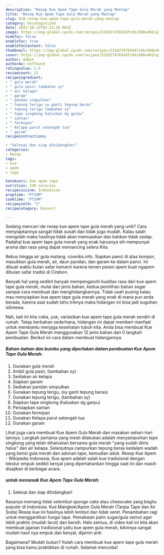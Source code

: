 ```yaml
---
description: "Resep Kue Apem Tape Gula Merah yang Mantap"
title: "Resep Kue Apem Tape Gula Merah yang Mantap"
slug: 918-resep-kue-apem-tape-gula-merah-yang-mantap
category: Uncategorized
date: 2022-10-13T02:13:28.062Z
image: https://img-global.cpcdn.com/recipes/533d2747b5d4fcbb/680x482cq70/kue-apem-tape-gula-merah-foto-resep-utama.jpg
hideToc: false
enableToc: true
enableTocContent: false
thumbnail: https://img-global.cpcdn.com/recipes/533d2747b5d4fcbb/680x482cq70/kue-apem-tape-gula-merah-foto-resep-utama.jpg
cover: https://img-global.cpcdn.com/recipes/533d2747b5d4fcbb/680x482cq70/kue-apem-tape-gula-merah-foto-resep-utama.jpg
author: Admin
authorAv: notfound
ratingvalue: 3.5
reviewcount: 22
recipeingredient:
- " gula merah"
- " gula pasir tambahan sy"
- " air kelapa"
- " garam"
- " pandan simpulkan"
- " tepung terigu sy ganti tepung beras"
- " tepung terigu tambahan sy"
- " tape singkong haluskan dg garpu"
- " santan"
- " fermipan"
- " Kelapa parut setengah tua"
- " garam"
recipeinstructions:

- "Selesai dan siap dihidangkan!"
categories:
- Resep
tags:
- kue
- apem
- tape

katakunci: kue apem tape 
nutrition: 238 calories
recipecuisine: Indonesian
preptime: "PT29M"
cooktime: "PT39M"
recipeyield: "2"
recipecategory: Dessert

---
```





Sedang mencari ide resep kue apem tape gula merah yang unik? Cara menyiapkannya sangat tidak susah dan tidak juga mudah. Kalau salah mengolah maka hasilnya tidak akan memuaskan dan bahkan tidak sedap. Padahal kue apem tape gula merah yang enak harusnya sih mempunyai aroma dan rasa yang dapat memancing selera Kita.





Rebus hingga air gula matang. coombs.info. Siapkan panci di atas kompor, masukkan gula merah, air, daun pandan, dan garam ke dalam panci. Ini dibuat waktu bulan safar kemarin karena temen pesen apem buat ngapem dibulan safar tradisi di Cirebon.

Banyak hal yang sedikit banyak mempengaruhi kualitas rasa dari kue apem tape gula merah, mulai dari jenis bahan, kedua pemilihan bahan segar sampai cara membuat dan menghidangkannya. Tidak usah pusing kalau mau menyiapkan kue apem tape gula merah yang enak di mana pun anda berada, karena asal sudah tahu triknya maka hidangan ini bisa jadi suguhan istimewa.






Nah, kali ini kita coba, yuk, variasikan kue apem tape gula merah sendiri di rumah. Tetap berbahan sederhana, hidangan ini dapat memberi manfaat untuk membantu menjaga kesehatan tubuh kita. Anda bisa membuat Kue Apem Tape Gula Merah menggunakan 12 jenis bahan dan 0 langkah pembuatan. Berikut ini cara dalam membuat hidangannya.

<!--inarticleads1-->

##### Bahan-bahan dan bumbu yang diperlukan dalam pembuatan Kue Apem Tape Gula Merah:

1. Gunakan  gula merah
1. Ambil  gula pasir, (tambahan sy)
1. Sediakan  air kelapa
1. Siapkan  garam
1. Sediakan  pandan simpulkan
1. Gunakan  tepung terigu, (sy ganti tepung beras)
1. Gunakan  tepung terigu, (tambahan sy)
1. Siapkan  tape singkong (haluskan dg garpu)
1. Persiapkan  santan
1. Gunakan  fermipan
1. Gunakan  Kelapa parut setengah tua
1. Gunakan  garam


Lihat juga cara membuat Kue Apem Gula Merah dan masakan sehari-hari lainnya. Langkah pertama yang mesti dilakukan adalah menyampurkan tape singkong yang telah dihaluskan bersama gula merah &#34;yang sudah diiris halus&#34; dan air kelapa. Selanjutnya campurkan tepung beras kedalam wadah yang berisi gula merah dan adonan tape, kemudian aduk. Resep Kue Apem - Wikipedia Indonesia, Kue apem adalah salah kue tradisional dengan tekstur empuk sedikit kenyal yang dipertahankan hingga saat ini dan masih disajikan di berbagai acara. 

<!--inarticleads2-->

#####  untuk memasak Kue Apem Tape Gula Merah:


1. Selesai dan siap dihidangkan!

Rasanya memang tidak selembut sponge cake atau cheescake yang begitu populer di Indonesia. Kue Mangkok/Apem Gula Merah (Tanpa Tape dan Air Soda) Resep kue ini hasilnya lebih lembut dan tidak seret. Penambahan ragi untuk menggantikan fungsi tape. Pemakaian palm sugar/gula semut agar lebih praktis (mudah larut) dan bersih. Halo semua, di video kali ini kita akan membuat jajanan tradisional yaitu kue apem gula merah, bikinnya sangat mudah hasil nya empuk dan kenyal, dijamin anti. 

Bagaimana? Mudah bukan? Itulah cara membuat kue apem tape gula merah yang bisa kamu praktikkan di rumah. Selamat mencoba!
